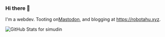 ### Hi there 👋

I'm a webdev. Tooting on<a href="https://hachyderm.io/@robotahu" rel="me">Mastodon</a>, and blogging at <a href="https://robotahu.xyz" rel="me">https://robotahu.xyz</a>.

![GitHub Stats for simudin](https://github-readme-stats.vercel.app/api?username=simudin&show_icons=true)
